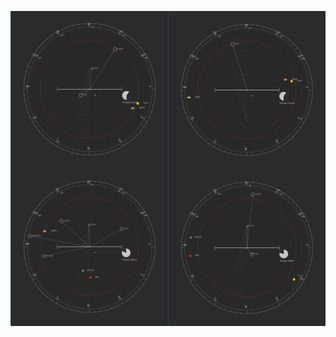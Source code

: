 ![](https://github.com/KMORaza/Astrolabe_Simulator/blob/main/Astrolabe%20Simulator/src/main/screenshot.png)
